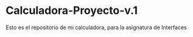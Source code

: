 # Calculadora-Proyecto-v.1
Esto es el repositorio de mi calculadora, para la asignatura de Interfaces
